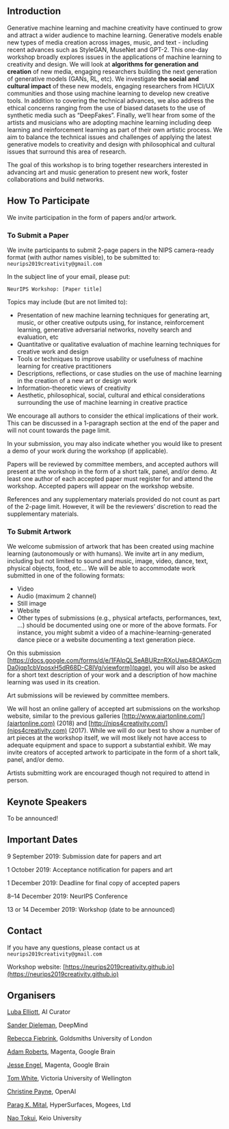 ## Introduction

Generative machine learning and machine creativity have continued to grow and attract a wider audience to machine learning. Generative models enable new types of media creation across images, music, and text - including recent advances such as StyleGAN, MuseNet and GPT-2. This one-day workshop broadly explores issues in the applications of machine learning to creativity and design. We will look at **algorithms for generation and creation** of new media, engaging researchers building the next generation of generative models (GANs, RL, etc). We investigate **the social and cultural impact** of these new models, engaging researchers from HCI/UX communities and those using machine learning to develop new creative tools. In addition to covering the technical advances, we also address the ethical concerns ranging from the use of biased datasets to the use of synthetic media such as “DeepFakes”. Finally, we’ll hear from some of the artists and musicians who are adopting machine learning including deep learning and reinforcement learning as part of their own artistic process.  We aim to balance the technical issues and challenges of applying the latest generative models to creativity and design with philosophical and cultural issues that surround this area of research.

The goal of this workshop is to bring together researchers interested in advancing art and music generation to present new work, foster collaborations and build networks.

## How To Participate

We invite participation in the form of papers and/or artwork.

### To Submit a Paper

We invite participants to submit 2-page papers in the NIPS camera-ready format (with author names visible), to be submitted to: `neurips2019creativity@gmail.com`

In the subject line of your email, please put:

```
NeurIPS Workshop: [Paper title]
```

Topics may include (but are not limited to):

* Presentation of new machine learning techniques for generating art, music, or other creative outputs using, for instance, reinforcement learning, generative adversarial networks, novelty search and evaluation, etc
* Quantitative or qualitative evaluation of machine learning techniques for creative work and design
* Tools or techniques to improve usability or usefulness of machine learning for creative practitioners
* Descriptions, reflections, or case studies on the use of machine learning in the creation of a new art or design work
* Information-theoretic views of creativity
* Aesthetic, philosophical, social, cultural and ethical considerations surrounding the use of machine learning in creative practice

We encourage all authors to consider the ethical implications of their work. This can be discussed in a 1-paragraph section at the end of the paper and will not count towards the page limit.

In your submission, you may also indicate whether you would like to present a demo of your work during the workshop (if applicable).

Papers will be reviewed by committee members, and accepted authors will present at the workshop in the form of a short talk, panel, and/or demo. At least one author of each accepted paper must register for and attend the workshop. Accepted papers will appear on the workshop website.

References and any supplementary materials provided do not count as part of the 2-page limit. However, it will be the reviewers’ discretion to read the supplementary materials.

### To Submit Artwork

We welcome submission of artwork that has been created using machine learning (autonomously or with humans). We invite art in any medium, including but not limited to sound and music, image, video, dance, text, physical objects, food, etc… We will be able to accommodate work submitted in one of the following formats:

* Video
* Audio (maximum 2 channel)
* Still image
* Website
* Other types of submissions (e.g., physical artefacts, performances, text, …) should be documented using one or more of the above formats. For instance, you might submit a video of a machine-learning-generated dance piece or a website documenting a text generation piece.

On this submission [https://docs.google.com/forms/d/e/1FAIpQLSeABURznRXoUwp48OAKGcmDa0jqp1cbVposxH5dR68D-C8IVg/viewform](page), you will also be asked for a short text description of your work and a description of how machine learning was used in its creation.

Art submissions will be reviewed by committee members.

We will host an online gallery of accepted art submissions on the workshop website, similar to the previous galleries [http://www.aiartonline.com/](aiartonline.com) (2018) and [http://nips4creativity.com/](nips4creativity.com) (2017). While we will do our best to show a number of art pieces at the workshop itself, we will most likely not have access to adequate equipment and space to support a substantial exhibit. We may invite creators of accepted artwork to participate in the form of a short talk, panel, and/or demo.

Artists submitting work are encouraged though not required to attend in person.

## Keynote Speakers

To be announced!

<!-- TODO: add keynote speakers with links to personal pages, as well as job titles -->

## Important Dates

9 September 2019: Submission date for papers and art

1 October 2019: Acceptance notification for papers and art

1 December 2019: Deadline for final copy of accepted papers

8–14 December 2019: NeurIPS Conference

13 or 14 December 2019: Workshop (date to be announced)

## Contact

If you have any questions, please contact us at `neurips2019creativity@gmail.com`

Workshop website: [https://neurips2019creativity.github.io](https://neurips2019creativity.github.io)

## Organisers

[Luba Elliott](https://twitter.com/elluba), AI Curator

[Sander Dieleman](https://twitter.com/sedielem), DeepMind

[Rebecca Fiebrink](https://twitter.com/RebeccaFiebrink), Goldsmiths University of London

[Adam Roberts](https://twitter.com/ada_rob),  Magenta, Google Brain

[Jesse Engel](https://twitter.com/jesseengel), Magenta, Google Brain

[Tom White](https://twitter.com/dribnet), Victoria University of Wellington

[Christine Payne](http://christinemcleavey.com/), OpenAI

[Parag K. Mital](http://pkmital.com/home/), HyperSurfaces, Mogees, Ltd

[Nao Tokui](http://naotokui.net/), Keio University


